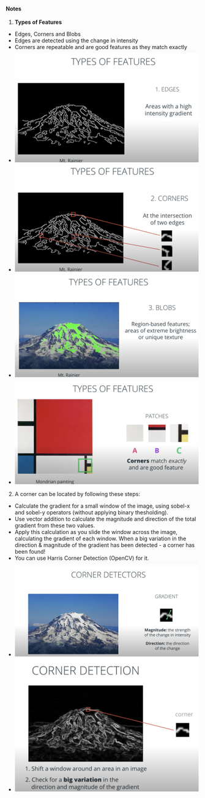 #### Notes

1. **Types of Features**
- Edges, Corners and Blobs
- Edges are detected using the change in intensity
- Corners are repeatable and are good features as they match exactly
- ![NULL](./Figures/1_Corner1.png)
- ![NULL](./Figures/1_Corner2.png)
- ![NULL](./Figures/1_Corner3.png)
- ![NULL](./Figures/1_Corner4.png)

2. A corner can be located by following these steps:
 - Calculate the gradient for a small window of the image, using sobel-x and sobel-y operators (without applying binary thesholding).
 - Use vector addition to calculate the magnitude and direction of the total gradient from these two values.
 - Apply this calculation as you slide the window across the image, calculating the gradient of each window. When a big variation in the direction & magnitude of the gradient has been detected - a corner has been found!
 - You can use Harris Corner Detection (OpenCV) for it.
 - ![NULL](./Figures/2_Corner1.png)
 - ![NULL](./Figures/2_Corner2.png)
